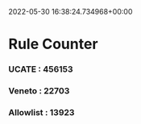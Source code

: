 2022-05-30 16:38:24.734968+00:00
# Rule Counter 
 ### UCATE : 456153

 ### Veneto : 22703

 ### Allowlist : 13923